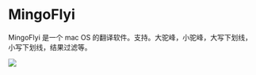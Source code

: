 # MingoFlyi
MingoFlyi 是一个 mac OS 的翻译软件。支持。大驼峰，小驼峰，大写下划线，小写下划线，结果过滤等。

![](https://yfmingo.oss-cn-beijing.aliyuncs.com/images/202307291438493.png)
